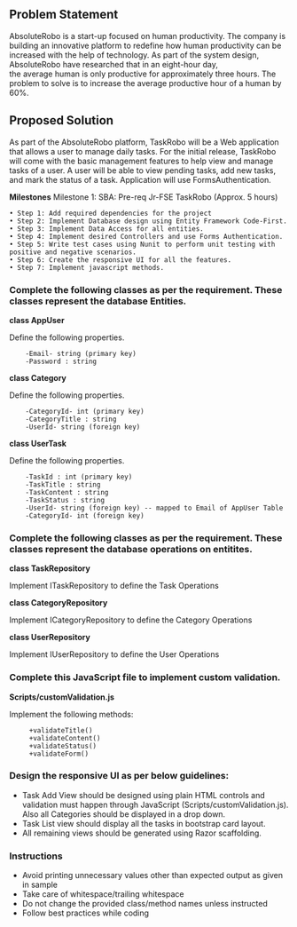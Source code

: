 ## Problem Statement

AbsoluteRobo is a start-up focused on human productivity. The company is building an innovative platform to redefine how human productivity can be increased with the help of technology.
As part of the system design, AbsoluteRobo have researched that in an eight-hour day, the average human is only productive for approximately three hours. 
The problem to solve is to increase the average productive hour of a human by 60%.


## Proposed Solution

As part of the AbsoluteRobo platform, TaskRobo will be a Web application that allows a user to manage daily tasks.
For the initial release, TaskRobo will come with the basic management features to help view and manage tasks of a user. A user will be able to view pending tasks, add new tasks, and mark the status of a task. Application will use FormsAuthentication.

**Milestones**
Milestone 1: SBA: Pre-req Jr-FSE TaskRobo (Approx. 5 hours)

    • Step 1: Add required dependencies for the project 
    • Step 2: Implement Database design using Entity Framework Code-First.
    • Step 3: Implement Data Access for all entities.
    • Step 4: Implement desired Controllers and use Forms Authentication.
    • Step 5: Write test cases using Nunit to perform unit testing with positive and negative scenarios.
    • Step 6: Create the responsive UI for all the features.
    • Step 7: Implement javascript methods.

    
 ### Complete the following classes as per the requirement. These classes represent the database Entities.

**class AppUser**
 
 Define the following properties.
        
        -Email- string (primary key)
        -Password : string  

 **class Category**
 
 Define the following properties.
        
        -CategoryId- int (primary key)
        -CategoryTitle : string
        -UserId- string (foreign key)

**class UserTask**
 
 Define the following properties. 
 
        -TaskId : int (primary key)
        -TaskTitle : string
        -TaskContent : string
        -TaskStatus : string
        -UserId- string (foreign key) -- mapped to Email of AppUser Table
        -CategoryId- int (foreign key)

### Complete the following classes as per the requirement. These classes represent the database operations on entitites.

**class TaskRepository**
 
Implement ITaskRepository to define the Task Operations 
 
 **class CategoryRepository**
 
 Implement ICategoryRepository to define the Category Operations 
        
 **class UserRepository**

 Implement IUserRepository to define the User Operations 

### Complete this JavaScript file to implement custom validation. 

 **Scripts/customValidation.js**
 
 Implement the following methods:
  
         +validateTitle()
         +validateContent()
         +validateStatus()
         +validateForm()


### Design the responsive UI as per below guidelines:

- Task Add View should be designed using plain HTML controls and validation must happen through JavaScript (Scripts/customValidation.js). Also all Categories should be displayed in a drop down.
- Task List view should display all the tasks in bootstrap card layout.
- All remaining views should be generated using Razor scaffolding.

          
 ### Instructions
 - Avoid printing unnecessary values other than expected output as given in sample
 - Take care of whitespace/trailing whitespace
 - Do not change the provided class/method names unless instructed
 - Follow best practices while coding
  
